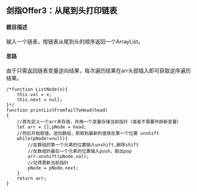 ## 剑指Offer3：从尾到头打印链表
#### 题目描述
输入一个链表，按链表从尾到头的顺序返回一个ArrayList。  
#### 思路
由于只需返回链表变量逆向结果，每次遍历结果在arr头部插入即可获取逆序遍历结果。
```
/*function ListNode(x){
    this.val = x;
    this.next = null;
}*/
function printListFromTailToHead(head)
{
    //首先定义一个arr来存值，并用一个变量存储当前指针（或者不需要开辟新变量）
    let arr = [],pNode = head;
    //然后开始取值，逆向数组，即取到最新的值放在第一个位置 unshift
    while(pNode!=null){
        //在数组的第一个元素的位置插入unshift,删除shift
        //在数组的最后一个元素的位置插入push，取出pop
        arr.unshift(pNode.val);
        //记得更新当前指针
        pNode = pNode.next;
    }
    return arr;
}
```